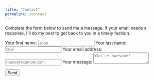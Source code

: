 ```yaml
---
title: "Contact"
permalink: /contact
---
```

Complete the form below to send me a message.  If your email needs a response, I'll do my best to get back to you in a timely fashion.
<form action="https://formspree.io/xwkoryeo" method="POST">
  <label>
    Your first name:
    <input type="text" name="fname" placeholder="John">
  </label>
  <label>
    Your last name:
    <input type="text" name="lname" placeholder="Doe">
  </label>
  <label>
    Your email address:
    <input type="text" name="_replyto" placeholder="name@example.com">
  </label>
  <label>
    Your message:
    <textarea name="message" placeholder="You're awesome!"></textarea>
  </label>

  <!-- your other form fields go here -->

  <button type="submit">Send</button>
</form>